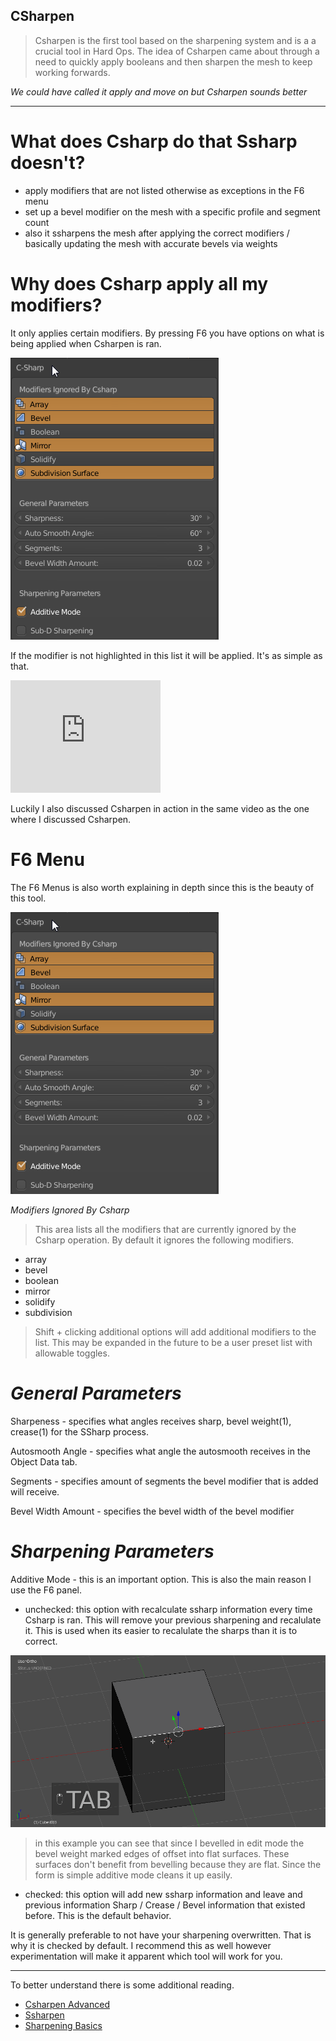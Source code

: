## CSharpen

>Csharpen is the first tool based on the sharpening system and is a a crucial tool
in Hard Ops. The idea of Csharpen came about through a need to quickly apply booleans
and then sharpen the mesh to keep working forwards.

*We could have called it apply and move on but Csharpen sounds better*
___
# What does Csharp do that Ssharp doesn't?
  - apply modifiers that are not listed otherwise as exceptions in the F6 menu
  - set up a bevel modifier on the mesh with a specific profile and segment count
  - also it ssharpens the mesh after applying the correct modifiers / basically updating the mesh with accurate bevels via weights

# Why does Csharp apply all my modifiers?
It only applies certain modifiers. By pressing F6 you have options on what is being applied when Csharpen is ran.

![image](img/csharp1/F6menu.png)

If the modifier is not highlighted in this list it will be applied.
It's as simple as that.

<iframe width="240" height="180" src="https://www.youtube.com/embed/rXRZeuQpvsg?list=PL0RqAjByAphGEVeGn9QdPdjk3BLJXu0ho" frameborder="0" allowfullscreen></iframe>

Luckily I also discussed Csharpen in action in the same video as the one where I discussed Csharpen.

# F6 Menu
The F6 Menus is also worth explaining in depth since this is the beauty of this tool.

![image](img/csharp1/F6menu.png)

*Modifiers Ignored By Csharp*

> This area lists all the modifiers that are currently ignored by the Csharp operation. By default it ignores the following modifiers.

- array
- bevel
- boolean
- mirror
- solidify
- subdivision

> Shift + clicking additional options will add additional modifiers to the list. This may be expanded in the future to be a user preset list with allowable toggles.

# *General Parameters*

Sharpeness - specifies what angles receives sharp, bevel weight(1), crease(1) for the SSharp process.

Autosmooth Angle - specifies what angle the autosmooth receives in the Object Data tab.

Segments - specifies amount of segments the bevel modifier that is added will receive.

Bevel Width Amount - specifies the bevel width of the bevel modifier


# *Sharpening Parameters*

Additive Mode - this is an important option. This is also the main reason I use the F6 panel.

- unchecked: this option with recalculate ssharp information every time Csharp is ran. This will remove your previous sharpening and recalulate it. This is used when its easier to recalulate the sharps than it is to correct.

![img](img/csharp1/cs2.gif)

> in this example you can see that since I bevelled in edit mode the bevel weight marked edges of offset into flat surfaces. These surfaces don't benefit from bevelling because they are flat. Since the form is simple additive mode cleans it up easily.

- checked: this option will add new ssharp information and leave and previous information Sharp / Crease / Bevel information that existed before. This is the default behavior.

It is generally preferable to not have your sharpening overwritten. That is why it is checked by default. I recommend this as well however experimentation will make it apparent which tool will work for you.

___

To better understand there is some additional reading.

- [Csharpen Advanced](csharp_adv1)
- [Ssharpen](ssharpen)
- [Sharpening Basics](sharpening_basics)
